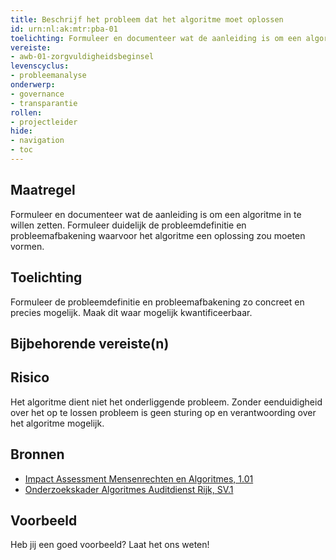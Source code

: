 ```yaml
---
title: Beschrijf het probleem dat het algoritme moet oplossen
id: urn:nl:ak:mtr:pba-01
toelichting: Formuleer en documenteer wat de aanleiding is om een algoritme in te willen zetten. 
vereiste:
- awb-01-zorgvuldigheidsbeginsel
levenscyclus:
- probleemanalyse
onderwerp:
- governance
- transparantie
rollen:
- projectleider
hide:
- navigation
- toc
---
```


<!-- tags -->

## Maatregel
Formuleer en documenteer wat de aanleiding is om een algoritme in te willen zetten. 
Formuleer duidelijk de probleemdefinitie en probleemafbakening waarvoor het algoritme een oplossing zou moeten vormen. 

## Toelichting
Formuleer de probleemdefinitie en probleemafbakening zo concreet en precies mogelijk. Maak dit waar mogelijk kwantificeerbaar. 

## Bijbehorende vereiste(n)

<!-- list_vereisten_on_maatregelen_page -->

## Risico
Het algoritme dient niet het onderliggende probleem. 
Zonder eenduidigheid over het op te lossen probleem is geen sturing op en verantwoording over het algoritme mogelijk. 

## Bronnen

- [Impact Assessment Mensenrechten en Algoritmes, 1.01](https://www.rijksoverheid.nl/documenten/rapporten/2021/02/25/impact-assessment-mensenrechten-en-algoritmes)
- [Onderzoekskader Algoritmes Auditdienst Rijk, SV.1](https://www.rijksoverheid.nl/documenten/rapporten/2023/07/11/onderzoekskader-algoritmes-adr-2023)

## Voorbeeld

Heb jij een goed voorbeeld? Laat het ons weten!

